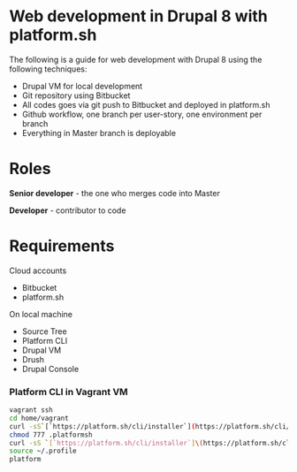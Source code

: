 # Web development in Drupal 8 with platform.sh

The following is a guide for web development with Drupal 8 using the following techniques:

* Drupal VM for local development
* Git repository using Bitbucket
* All codes goes via git push to Bitbucket and deployed in platform.sh
* Github workflow, one branch per user-story, one environment per branch
* Everything in Master branch is deployable

# Roles

**Senior developer** - the one who merges code into Master

**Developer** - contributor to code

# Requirements

Cloud accounts

* Bitbucket
* platform.sh

On local machine

* Source Tree
* Platform CLI
* Drupal VM
* Drush
* Drupal Console

### Platform CLI in Vagrant VM

```bash
vagrant ssh
cd home/vagrant        
curl -sS`[`https://platform.sh/cli/installer`](https://platform.sh/cli/installer\)` | php  
chmod 777 .platformsh  
curl -sS `[`https://platform.sh/cli/installer`]\(https://platform.sh/cli/installer)`| php        
source ~/.profile
platform
```



